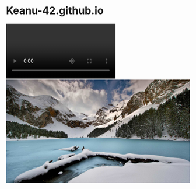 # Keanu-42.github.io
![Nothing Gonna Change My Love For You (Lyric) -TRUE LOVE.mp4](https://github.com/Keanu-42/Keanu-42.github.io/blob/main/video/Nothing%20Gonna%20Change%20My%20Love%20For%20You%20(Lyric)%20%20-TRUE%20LOVE.mp4)
![](https://github.com/Keanu-42/Keanu-42.github.io/blob/main/%E6%AF%94%E5%88%A9%E7%89%9B%E6%96%AF%E5%B1%B1%E8%84%89%E4%B8%AD%E7%9A%84%E9%AB%98%E5%B1%B1%E6%B9%96Ib%C3%B3n%20de%20Plan%EF%BC%8C%E8%A5%BF%E7%8F%AD%E7%89%99%E9%9F%A6%E6%96%AF%E5%8D%A1.jpg)
